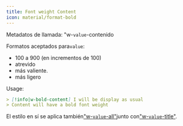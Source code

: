 ```yaml
---
title: Font weight Content
icon: material/format-bold
---
```


Metadatos de llamada: "w-`value`-contenido

Formatos aceptados para`value`:
- 100 a 900 (en incrementos de 100)
- atrevido
- más valiente.
- más ligero

Usage:
```md
> [!info|w-bold-content] I will be display as usual
> Content will have a bold font weight
```

El estilo en sí se aplica también["w-`value`-all"](。/combined-styling/page-24.md)junto con["w-`value`-title"](。/title-styling/page-24.md).